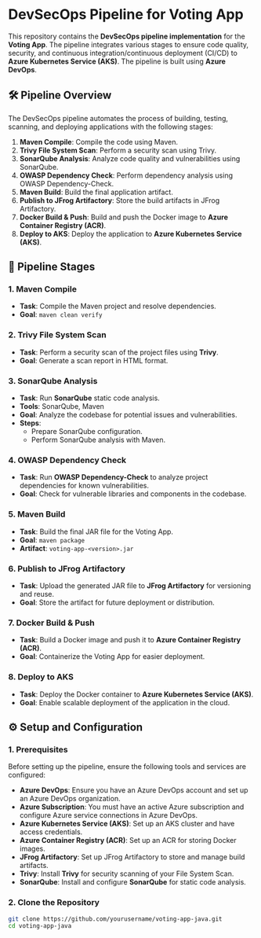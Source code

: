 # DevSecOps Pipeline for Voting App

This repository contains the **DevSecOps pipeline implementation** for the **Voting App**. The pipeline integrates various stages to ensure code quality, security, and continuous integration/continuous deployment (CI/CD) to **Azure Kubernetes Service (AKS)**. The pipeline is built using **Azure DevOps**.

## 🛠 Pipeline Overview

The DevSecOps pipeline automates the process of building, testing, scanning, and deploying applications with the following stages:

1. **Maven Compile**: Compile the code using Maven.
2. **Trivy File System Scan**: Perform a security scan using Trivy.
3. **SonarQube Analysis**: Analyze code quality and vulnerabilities using SonarQube.
4. **OWASP Dependency Check**: Perform dependency analysis using OWASP Dependency-Check.
5. **Maven Build**: Build the final application artifact.
6. **Publish to JFrog Artifactory**: Store the build artifacts in JFrog Artifactory.
7. **Docker Build & Push**: Build and push the Docker image to **Azure Container Registry (ACR)**.
8. **Deploy to AKS**: Deploy the application to **Azure Kubernetes Service (AKS)**.

## 🚀 Pipeline Stages

### 1. **Maven Compile**
   - **Task**: Compile the Maven project and resolve dependencies.
   - **Goal**: `maven clean verify`

### 2. **Trivy File System Scan**
   - **Task**: Perform a security scan of the project files using **Trivy**.
   - **Goal**: Generate a scan report in HTML format.

### 3. **SonarQube Analysis**
   - **Task**: Run **SonarQube** static code analysis.
   - **Tools**: SonarQube, Maven
   - **Goal**: Analyze the codebase for potential issues and vulnerabilities.
   - **Steps**:
     - Prepare SonarQube configuration.
     - Perform SonarQube analysis with Maven.

### 4. **OWASP Dependency Check**
   - **Task**: Run **OWASP Dependency-Check** to analyze project dependencies for known vulnerabilities.
   - **Goal**: Check for vulnerable libraries and components in the codebase.

### 5. **Maven Build**
   - **Task**: Build the final JAR file for the Voting App.
   - **Goal**: `maven package`
   - **Artifact**: `voting-app-<version>.jar`

### 6. **Publish to JFrog Artifactory**
   - **Task**: Upload the generated JAR file to **JFrog Artifactory** for versioning and reuse.
   - **Goal**: Store the artifact for future deployment or distribution.

### 7. **Docker Build & Push**
   - **Task**: Build a Docker image and push it to **Azure Container Registry (ACR)**.
   - **Goal**: Containerize the Voting App for easier deployment.

### 8. **Deploy to AKS**
   - **Task**: Deploy the Docker container to **Azure Kubernetes Service (AKS)**.
   - **Goal**: Enable scalable deployment of the application in the cloud.

## ⚙️ Setup and Configuration

### 1. **Prerequisites**

Before setting up the pipeline, ensure the following tools and services are configured:

- **Azure DevOps**: Ensure you have an Azure DevOps account and set up an Azure DevOps organization.
- **Azure Subscription**: You must have an active Azure subscription and configure Azure service connections in Azure DevOps.
- **Azure Kubernetes Service (AKS)**: Set up an AKS cluster and have access credentials.
- **Azure Container Registry (ACR)**: Set up an ACR for storing Docker images.
- **JFrog Artifactory**: Set up JFrog Artifactory to store and manage build artifacts.
- **Trivy**: Install **Trivy** for security scanning of your File System Scan.
- **SonarQube**: Install and configure **SonarQube** for static code analysis.

### 2. **Clone the Repository**

```bash
git clone https://github.com/yourusername/voting-app-java.git
cd voting-app-java


